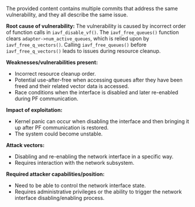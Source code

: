 The provided content contains multiple commits that address the same vulnerability, and they all describe the same issue.

**Root cause of vulnerability:**
The vulnerability is caused by incorrect order of function calls in `iavf_disable_vf()`. The `iavf_free_queues()` function clears `adapter->num_active_queues`, which is relied upon by `iavf_free_q_vectors()`. Calling `iavf_free_queues()` before `iavf_free_q_vectors()` leads to issues during resource cleanup.

**Weaknesses/vulnerabilities present:**
- Incorrect resource cleanup order.
- Potential use-after-free when accessing queues after they have been freed and their related vector data is accessed.
- Race conditions when the interface is disabled and later re-enabled during PF communication.

**Impact of exploitation:**
- Kernel panic can occur when disabling the interface and then bringing it up after PF communication is restored.
- The system could become unstable.

**Attack vectors:**
- Disabling and re-enabling the network interface in a specific way.
- Requires interaction with the network subsystem.

**Required attacker capabilities/position:**
- Need to be able to control the network interface state.
- Requires administrative privileges or the ability to trigger the network interface disabling/enabling process.